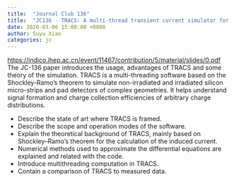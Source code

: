 ```yaml
---
title:  "Journal Club 136"
title:  "JC136 - TRACS: A multi-thread transient current simulator for micro strips and paddetectors"
date: 2020-03-06 15:00:00 +0800
author: Suyu Xiao
categories: jc
---
```

<https://indico.ihep.ac.cn/event/11467/contribution/5/material/slides/0.pdf>
The JC-136 paper introduces the usage, advantages of TRACS and some theory of the simulation. 
TRACS is a multi-threading software based on the Shockley-Ramo’s theorem to simulate non-irradiated and irradiated silicon micro-strips and pad detectors of complex geometries. 
It helps understand signal formation and charge collection efficiencies of arbitrary charge distributions. 

- Describe the state of art where TRACS is framed. 
- Describe the scope and operation modes of the software. 
- Explain the theoretical background of TRACS, mainly based on Shockley–Ramo’s theorem for the calculation of the induced current. 
- Numerical methods used to approximate the differential equations are explained and related with the code. 
- Introduce multithreading computation in TRACS. 
- Contain a comparison of TRACS to measured data.
